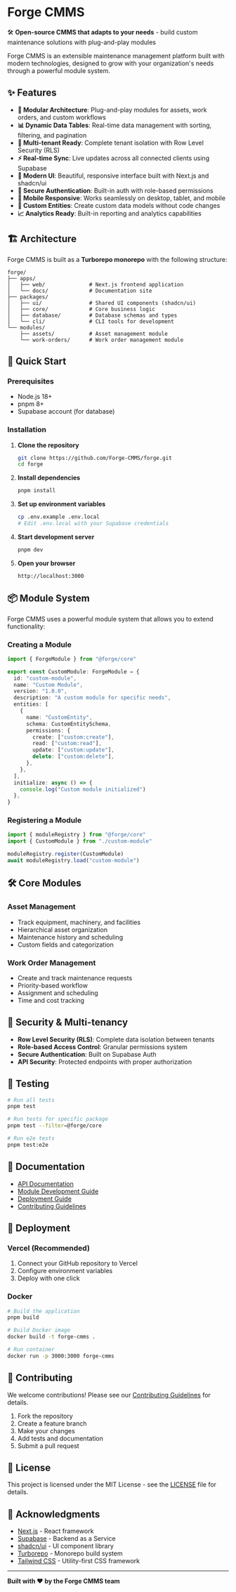 # Forge CMMS

🛠️ **Open-source CMMS that adapts to your needs** - build custom maintenance solutions with plug-and-play modules

Forge CMMS is an extensible maintenance management platform built with modern technologies, designed to grow with your organization's needs through a powerful module system.

## ✨ Features

- **🔧 Modular Architecture**: Plug-and-play modules for assets, work orders, and custom workflows
- **📊 Dynamic Data Tables**: Real-time data management with sorting, filtering, and pagination  
- **🏢 Multi-tenant Ready**: Complete tenant isolation with Row Level Security (RLS)
- **⚡ Real-time Sync**: Live updates across all connected clients using Supabase
- **🎨 Modern UI**: Beautiful, responsive interface built with Next.js and shadcn/ui
- **🔐 Secure Authentication**: Built-in auth with role-based permissions
- **📱 Mobile Responsive**: Works seamlessly on desktop, tablet, and mobile
- **🔄 Custom Entities**: Create custom data models without code changes
- **📈 Analytics Ready**: Built-in reporting and analytics capabilities

## 🏗 Architecture

Forge CMMS is built as a **Turborepo monorepo** with the following structure:

```
forge/
├── apps/
│   ├── web/              # Next.js frontend application
│   └── docs/             # Documentation site
├── packages/
│   ├── ui/               # Shared UI components (shadcn/ui)
│   ├── core/             # Core business logic
│   ├── database/         # Database schemas and types
│   └── cli/              # CLI tools for development
└── modules/
    ├── assets/           # Asset management module
    └── work-orders/      # Work order management module
```

## 🚀 Quick Start

### Prerequisites

- Node.js 18+ 
- pnpm 8+
- Supabase account (for database)

### Installation

1. **Clone the repository**
   ```bash
   git clone https://github.com/Forge-CMMS/forge.git
   cd forge
   ```

2. **Install dependencies**
   ```bash
   pnpm install
   ```

3. **Set up environment variables**
   ```bash
   cp .env.example .env.local
   # Edit .env.local with your Supabase credentials
   ```

4. **Start development server**
   ```bash
   pnpm dev
   ```

5. **Open your browser**
   ```
   http://localhost:3000
   ```

## 📦 Module System

Forge CMMS uses a powerful module system that allows you to extend functionality:

### Creating a Module

```typescript
import { ForgeModule } from "@forge/core"

export const CustomModule: ForgeModule = {
  id: "custom-module",
  name: "Custom Module", 
  version: "1.0.0",
  description: "A custom module for specific needs",
  entities: [
    {
      name: "CustomEntity",
      schema: CustomEntitySchema,
      permissions: {
        create: ["custom:create"],
        read: ["custom:read"],
        update: ["custom:update"], 
        delete: ["custom:delete"],
      },
    },
  ],
  initialize: async () => {
    console.log("Custom module initialized")
  },
}
```

### Registering a Module

```typescript
import { moduleRegistry } from "@forge/core"
import { CustomModule } from "./custom-module"

moduleRegistry.register(CustomModule)
await moduleRegistry.load("custom-module")
```

## 🛠 Core Modules

### Asset Management
- Track equipment, machinery, and facilities
- Hierarchical asset organization
- Maintenance history and scheduling
- Custom fields and categorization

### Work Order Management  
- Create and track maintenance requests
- Priority-based workflow
- Assignment and scheduling
- Time and cost tracking

## 🔐 Security & Multi-tenancy

- **Row Level Security (RLS)**: Complete data isolation between tenants
- **Role-based Access Control**: Granular permissions system
- **Secure Authentication**: Built on Supabase Auth
- **API Security**: Protected endpoints with proper authorization

## 🧪 Testing

```bash
# Run all tests
pnpm test

# Run tests for specific package
pnpm test --filter=@forge/core

# Run e2e tests  
pnpm test:e2e
```

## 📝 Documentation

- [API Documentation](./docs/api.md)
- [Module Development Guide](./docs/modules.md)
- [Deployment Guide](./docs/deployment.md)
- [Contributing Guidelines](./CONTRIBUTING.md)

## 🚀 Deployment

### Vercel (Recommended)

1. Connect your GitHub repository to Vercel
2. Configure environment variables
3. Deploy with one click

### Docker

```bash
# Build the application
pnpm build

# Build Docker image
docker build -t forge-cmms .

# Run container
docker run -p 3000:3000 forge-cmms
```

## 🤝 Contributing

We welcome contributions! Please see our [Contributing Guidelines](./CONTRIBUTING.md) for details.

1. Fork the repository
2. Create a feature branch
3. Make your changes
4. Add tests and documentation
5. Submit a pull request

## 📄 License

This project is licensed under the MIT License - see the [LICENSE](./LICENSE) file for details.

## 🙏 Acknowledgments

- [Next.js](https://nextjs.org/) - React framework
- [Supabase](https://supabase.com/) - Backend as a Service
- [shadcn/ui](https://ui.shadcn.com/) - UI component library
- [Turborepo](https://turbo.build/repo) - Monorepo build system
- [Tailwind CSS](https://tailwindcss.com/) - Utility-first CSS framework

---

**Built with ❤️ by the Forge CMMS team**
